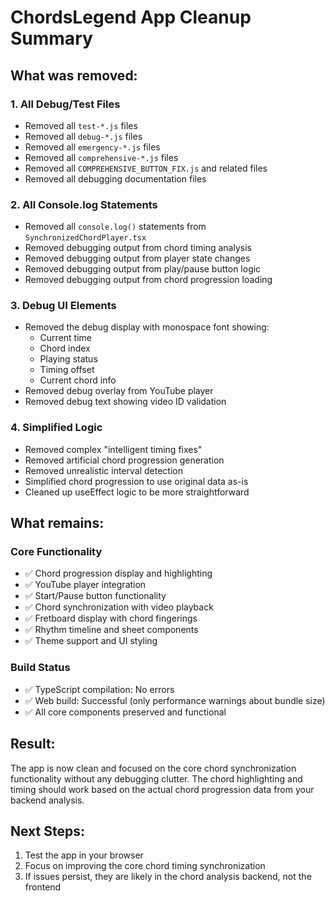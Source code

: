 # ChordsLegend App Cleanup Summary

## What was removed:

### 1. All Debug/Test Files

- Removed all `test-*.js` files
- Removed all `debug-*.js` files
- Removed all `emergency-*.js` files
- Removed all `comprehensive-*.js` files
- Removed all `COMPREHENSIVE_BUTTON_FIX.js` and related files
- Removed all debugging documentation files

### 2. All Console.log Statements

- Removed all `console.log()` statements from `SynchronizedChordPlayer.tsx`
- Removed debugging output from chord timing analysis
- Removed debugging output from player state changes
- Removed debugging output from play/pause button logic
- Removed debugging output from chord progression loading

### 3. Debug UI Elements

- Removed the debug display with monospace font showing:
  - Current time
  - Chord index
  - Playing status
  - Timing offset
  - Current chord info
- Removed debug overlay from YouTube player
- Removed debug text showing video ID validation

### 4. Simplified Logic

- Removed complex "intelligent timing fixes"
- Removed artificial chord progression generation
- Removed unrealistic interval detection
- Simplified chord progression to use original data as-is
- Cleaned up useEffect logic to be more straightforward

## What remains:

### Core Functionality

- ✅ Chord progression display and highlighting
- ✅ YouTube player integration
- ✅ Start/Pause button functionality
- ✅ Chord synchronization with video playback
- ✅ Fretboard display with chord fingerings
- ✅ Rhythm timeline and sheet components
- ✅ Theme support and UI styling

### Build Status

- ✅ TypeScript compilation: No errors
- ✅ Web build: Successful (only performance warnings about bundle size)
- ✅ All core components preserved and functional

## Result:

The app is now clean and focused on the core chord synchronization functionality without any debugging clutter. The chord highlighting and timing should work based on the actual chord progression data from your backend analysis.

## Next Steps:

1. Test the app in your browser
2. Focus on improving the core chord timing synchronization
3. If issues persist, they are likely in the chord analysis backend, not the frontend
